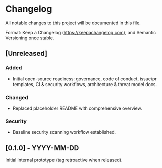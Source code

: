 # Changelog

All notable changes to this project will be documented in this file.

Format: Keep a Changelog (https://keepachangelog.com), and Semantic Versioning once stable.

## [Unreleased]
### Added
- Initial open-source readiness: governance, code of conduct, issue/pr templates, CI & security workflows, architecture & threat model docs.

### Changed
- Replaced placeholder README with comprehensive overview.

### Security
- Baseline security scanning workflow established.

## [0.1.0] - YYYY-MM-DD
Initial internal prototype (tag retroactive when released).
